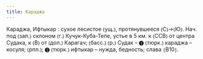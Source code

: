 ```yaml
---
title: Караджа
---
```


Караджа, Ифтыкар
: сухое лесистое ⦅ущ.⦆, протянувшееся ⦅С⦆→⦅Ю⦆. Нач. под ⦅зап.⦆ склоном ⦅г.⦆ Кучук-Куба-Тепе, устье в 5 км. к ⦅ССВ⦆ от центра Судака, к ⦅В⦆ от ⦅дол.⦆ Карагач; ⦅басс.⦆ ⦅р.⦆ Судак – ❶ ⦅тюрк.⦆ караджа – косуля; ⦅рпл.⦆; ❷ ⦅тюрк.⦆ ифтыкар – нужда, бедность; слава ⦃В10⦄.
